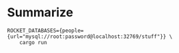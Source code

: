 Summarize
=========

```
ROCKET_DATABASES={people={url="mysql://root:password@localhost:32769/stuff"}} \
    cargo run
```
